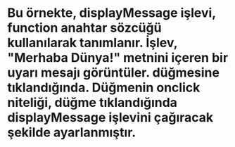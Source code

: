 # Bu örnekte, displayMessage işlevi, function anahtar sözcüğü kullanılarak tanımlanır. İşlev, "Merhaba Dünya!" metnini içeren bir uyarı mesajı görüntüler. düğmesine tıklandığında. Düğmenin onclick niteliği, düğme tıklandığında displayMessage işlevini çağıracak şekilde ayarlanmıştır.
